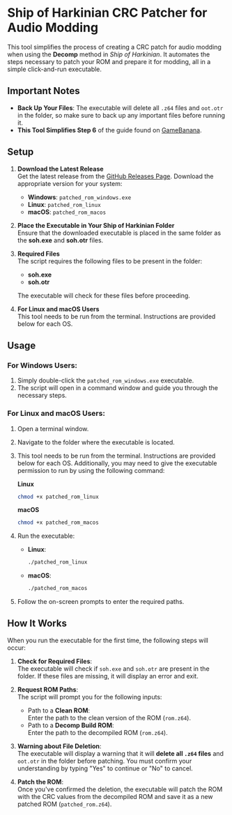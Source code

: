 # Ship of Harkinian CRC Patcher for Audio Modding

This tool simplifies the process of creating a CRC patch for audio modding when using the **Decomp** method in *Ship of Harkinian*. It automates the steps necessary to patch your ROM and prepare it for modding, all in a simple click-and-run executable.

## Important Notes

- **Back Up Your Files**: The executable will delete all `.z64` files and `oot.otr` in the folder, so make sure to back up any important files before running it.
- **This Tool Simplifies Step 6** of the guide found on [GameBanana](https://gamebanana.com/tuts/18686).

## Setup

1. **Download the Latest Release**  
   Get the latest release from the [GitHub Releases Page](https://github.com/Jepvid/CRCPatcher-for-Ship-Custom-Audio/releases). Download the appropriate version for your system:
   - **Windows**: `patched_rom_windows.exe`
   - **Linux**: `patched_rom_linux`
   - **macOS**: `patched_rom_macos`

2. **Place the Executable in Your Ship of Harkinian Folder**  
   Ensure that the downloaded executable is placed in the same folder as the **soh.exe** and **soh.otr** files.

3. **Required Files**  
   The script requires the following files to be present in the folder:
   - **soh.exe**  
   - **soh.otr**

   The executable will check for these files before proceeding.

4. **For Linux and macOS Users**  
   This tool needs to be run from the terminal. Instructions are provided below for each OS.

## Usage

### For Windows Users:
1. Simply double-click the `patched_rom_windows.exe` executable.  
2. The script will open in a command window and guide you through the necessary steps.

### For Linux and macOS Users:
1. Open a terminal window.
2. Navigate to the folder where the executable is located.
3. This tool needs to be run from the terminal. Instructions are provided below for each OS. Additionally, you may need to give the executable permission to run by using the following command:

   **Linux**
   ```bash
   chmod +x patched_rom_linux
   ```
   **macOS**
   ```bash
   chmod +x patched_rom_macos
   ```
5. Run the executable:
   - **Linux**:  
     ```bash
     ./patched_rom_linux
     ```
   - **macOS**:  
     ```bash
     ./patched_rom_macos
     ```

4. Follow the on-screen prompts to enter the required paths.

## How It Works

When you run the executable for the first time, the following steps will occur:

1. **Check for Required Files**:  
   The executable will check if `soh.exe` and `soh.otr` are present in the folder. If these files are missing, it will display an error and exit.

2. **Request ROM Paths**:  
   The script will prompt you for the following inputs:
   - Path to a **Clean ROM**:  
     Enter the path to the clean version of the ROM (`rom.z64`).
   - Path to a **Decomp Build ROM**:  
     Enter the path to the decompiled ROM (`rom.z64`).

3. **Warning about File Deletion**:  
   The executable will display a warning that it will **delete all `.z64` files** and `oot.otr` in the folder before patching. You must confirm your understanding by typing "Yes" to continue or "No" to cancel.

4. **Patch the ROM**:  
   Once you've confirmed the deletion, the executable will patch the ROM with the CRC values from the decompiled ROM and save it as a new patched ROM (`patched_rom.z64`).
